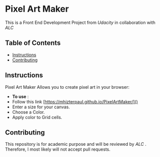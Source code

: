 # Pixel Art Maker

This is a Front End Development Project from *Udacity* in collaboration with _ALC_

## Table of Contents

* [Instructions](#instructions)
* [Contributing](#contributing)

## Instructions

Pixel Art Maker Allows you to create pixel art in your browser:
* **To use** :
* Follow this link [https://mhizterpaul.github.io/PixelArtMaker/]()
* Enter a size for your canvas.
* Choose a Color.
* Apply color to Grid cells.

## Contributing

This repository is for academic purpose and will be reviewed by _ALC_ . Therefore, I most likely will not accept pull requests.
